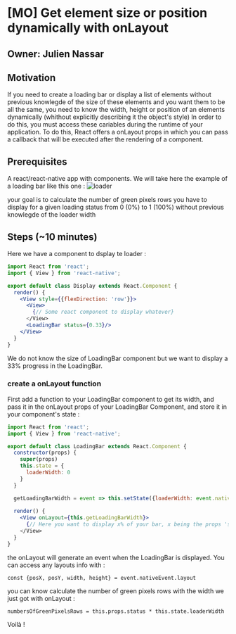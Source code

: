 # [MO] Get element size or position dynamically with onLayout

## Owner: Julien Nassar

## Motivation

If you need to create a loading bar or display a list of elements without previous knowlegde of the size of these elements and you want them to be all the same, you need to know the width, height or position of an elements dynamically (whithout explicitly describing it the object's style) In order to do this, you must access these cariables during the runtime of your application.
To do this, React offers a onLayout props in which you can pass a callback that will be executed after the rendering of a component.

## Prerequisites

A react/react-native app with components. We will take here the example of a loading bar like this one :
![loader](https://user-images.githubusercontent.com/13121639/37297957-56f5184e-261f-11e8-9b8b-22c8de783daa.png)

your goal is to calculate the number of green pixels rows you have to display for a given loading status from 0 (0%) to 1 (100%) without previous knowlegde of the loader width

## Steps (~10 minutes)

Here we have a component to dsplay te loader :

```jsx
import React from 'react';
import { View } from 'react-native';

export default class Display extends React.Component {
  render() {
    <View style={{flexDirection: 'row'}}>
      <View>
        {// Some react component to display whatever}
      </View>
      <LoadingBar status={0.33}/>
    </View>
  }
}
```

We do not know the size of LoadingBar component but we want to display a 33% progress in the LoadingBar.

### create a onLayout function

First add a function to your LoadingBar component to get its width, and pass it in the onLayout props of your LoadingBar Component, and store it in your component's state :

```jsx
import React from 'react';
import { View } from 'react-native';

export default class LoadingBar extends React.Component {
  constructor(props) {
    super(props)
    this.state = {
      loaderWidth: 0
    }
  }

  getLoadingBarWidth = event => this.setState({loaderWidth: event.nativeEvent.layout.width })
  
  render() {
    <View onLayout={this.getLoadingBarWidth}>
      {// Here you want to display x% of your bar, x being the props 'status' passed by the component above} 
    </View>
  }
}
```

the onLayout will generate an event when the LoadingBar is displayed. You can access any layouts info with :
```
const {posX, posY, width, height} = event.nativeEvent.layout
```

you can know calculate the number of green pixels rows with the width we just got with onLayout :
```
numbersOfGreenPixelsRows = this.props.status * this.state.loaderWidth
```

Voilà !
